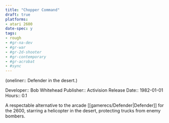 ```yaml
---
title: "Chopper Command"
draft: true
platforms:
- atari 2600
date-spec: y
tags:
- rough
- #gr-na-dev 
- #gr-war 
- #gr-2d-shooter 
- #gr-contemporary 
- #gr-acrobat 
- #sync
---
```


(oneliner:: Defender in the desert.)

Developer:: Bob Whitehead
Publisher:: Activision
Release Date:: 1982-01-01
Hours:: 0.1

A respectable alternative to the arcade [[gamerecs/Defender|Defender]] for the 2600, starring a helicopter in the desert, protecting trucks from enemy bombers.